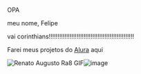 OPA

meu nome, Felipe

vai corinthians!!!!!!!!!!!!!!!!!!!!!!!!!!!!!!!!!!!!!!!!!!!!!!!!!

Farei meus projetos do [Alura](https://www.alura.com.br/) aqui

<img src="https://media1.tenor.com/m/9yy0MfToKfMAAAAd/renato-augusto-ra8.gif" alt="Renato Augusto Ra8 GIF"/>![image](https://github.com/user-attachments/assets/fd3dc945-1e76-4efc-b0d0-80a8f0377dba)
